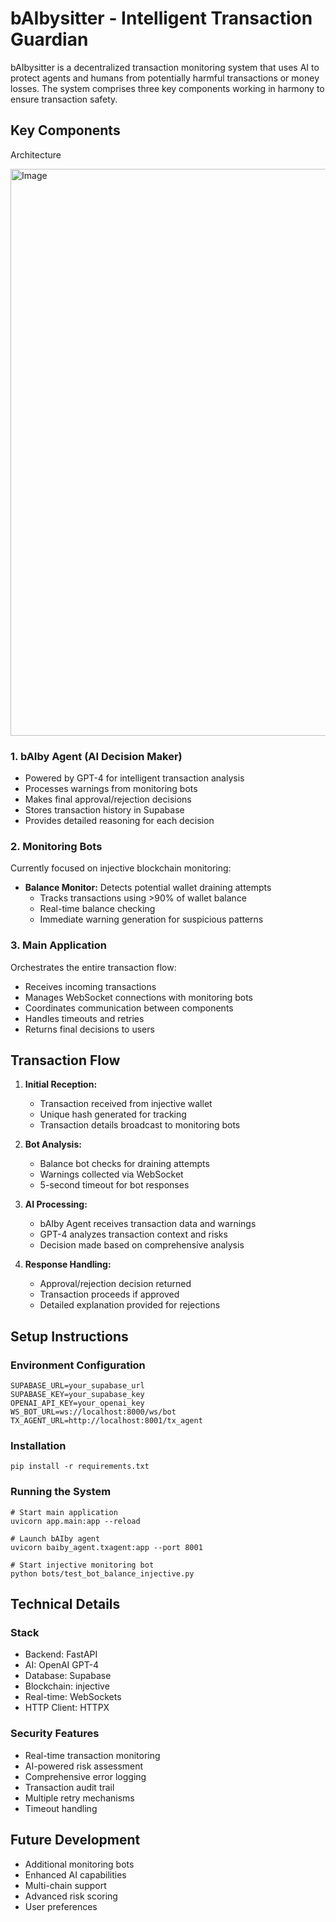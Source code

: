 # bAIbysitter - Intelligent Transaction Guardian

bAIbysitter is a decentralized transaction monitoring system that uses AI to protect agents and humans from potentially harmful transactions or money losses. The system comprises three key components working in harmony to ensure transaction safety.

## Key Components

Architecture

<img width="907" alt="Image" src="https://github.com/user-attachments/assets/c7856046-75fc-44eb-bcd7-e10256501659" />

### 1. bAIby Agent (AI Decision Maker)

- Powered by GPT-4 for intelligent transaction analysis
- Processes warnings from monitoring bots
- Makes final approval/rejection decisions
- Stores transaction history in Supabase
- Provides detailed reasoning for each decision

### 2. Monitoring Bots

Currently focused on injective blockchain monitoring:

- **Balance Monitor:** Detects potential wallet draining attempts
  - Tracks transactions using >90% of wallet balance
  - Real-time balance checking
  - Immediate warning generation for suspicious patterns

### 3. Main Application

Orchestrates the entire transaction flow:

- Receives incoming transactions
- Manages WebSocket connections with monitoring bots
- Coordinates communication between components
- Handles timeouts and retries
- Returns final decisions to users

## Transaction Flow

1. **Initial Reception:**

   - Transaction received from injective wallet
   - Unique hash generated for tracking
   - Transaction details broadcast to monitoring bots

2. **Bot Analysis:**

   - Balance bot checks for draining attempts
   - Warnings collected via WebSocket
   - 5-second timeout for bot responses

3. **AI Processing:**

   - bAIby Agent receives transaction data and warnings
   - GPT-4 analyzes transaction context and risks
   - Decision made based on comprehensive analysis

4. **Response Handling:**

   - Approval/rejection decision returned
   - Transaction proceeds if approved
   - Detailed explanation provided for rejections

## Setup Instructions

### Environment Configuration

```
SUPABASE_URL=your_supabase_url
SUPABASE_KEY=your_supabase_key
OPENAI_API_KEY=your_openai_key
WS_BOT_URL=ws://localhost:8000/ws/bot
TX_AGENT_URL=http://localhost:8001/tx_agent
```

### Installation

```
pip install -r requirements.txt
```

### Running the System

```
# Start main application
uvicorn app.main:app --reload

# Launch bAIby agent
uvicorn baiby_agent.txagent:app --port 8001

# Start injective monitoring bot
python bots/test_bot_balance_injective.py
```

## Technical Details

### Stack

- Backend: FastAPI
- AI: OpenAI GPT-4
- Database: Supabase
- Blockchain: injective
- Real-time: WebSockets
- HTTP Client: HTTPX

### Security Features

- Real-time transaction monitoring
- AI-powered risk assessment
- Comprehensive error logging
- Transaction audit trail
- Multiple retry mechanisms
- Timeout handling

## Future Development

- Additional monitoring bots
- Enhanced AI capabilities
- Multi-chain support
- Advanced risk scoring
- User preferences


